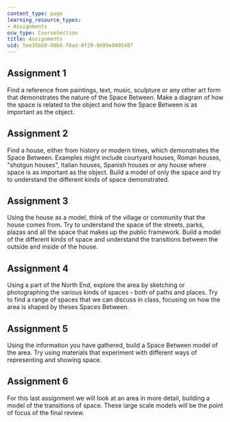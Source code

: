 ```yaml
---
content_type: page
learning_resource_types:
- Assignments
ocw_type: CourseSection
title: Assignments
uid: 5ee35bb0-08b6-f8ad-0f29-9d89e0405487
---
```


Assignment 1
------------

Find a reference from paintings, text, music, sculpture or any other art form that demonstrates the nature of the Space Between. Make a diagram of how the space is related to the object and how the Space Between is as important as the object.

Assignment 2
------------

Find a house, either from history or modern times, which demonstrates the Space Between. Examples might include courtyard houses, Roman houses, "shotgun houses", Italian houses, Spanish houses or any house where space is as important as the object. Build a model of only the space and try to understand the different kinds of space demonstrated.

Assignment 3
------------

Using the house as a model, think of the village or community that the house comes from. Try to understand the space of the streets, parks, plazas and all the space that makes up the public framework. Build a model of the different kinds of space and understand the transitions between the outside and inside of the house.

Assignment 4
------------

Using a part of the North End, explore the area by sketching or photographing the various kinds of spaces - both of paths and places. Try to find a range of spaces that we can discuss in class, focusing on how the area is shaped by theses Spaces Between.

Assignment 5
------------

Using the information you have gathered, build a Space Between model of the area. Try using materials that experiment with different ways of representing and showing space.

Assignment 6
------------

For this last assignment we will look at an area in more detail, building a model of the transitions of space. These large scale models will be the point of focus of the final review.